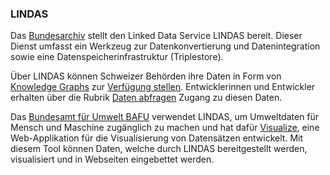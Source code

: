 ### LINDAS

Das [Bundesarchiv](https://www.bar.admin.ch/) stellt den Linked Data Service LINDAS bereit. Dieser Dienst umfasst ein Werkzeug zur Datenkonvertierung und Datenintegration sowie eine Datenspeicherinfrastruktur (Triplestore).

Über LINDAS können Schweizer Behörden ihre Daten in Form von [Knowledge Graphs](https://en.wikipedia.org/wiki/Knowledge_graph#:~:text=In%20knowledge%20representation%20and%20reasoning,%E2%80%93%20with%20free%2Dform%20semantics.) zur [Verfügung stellen](https://lindas.admin.ch/publish). Entwicklerinnen und Entwickler erhalten über die Rubrik [Daten abfragen](https://lindas.admin.ch/sparql) Zugang zu diesen Daten.

Das [Bundesamt für Umwelt BAFU](https://www.bafu.admin.ch/) verwendet LINDAS, um Umweltdaten für Mensch und Maschine zugänglich zu machen und hat dafür [Visualize](https://visualize.admin.ch/de), eine Web-Applikation für die Visualisierung von Datensätzen entwickelt. Mit diesem Tool können Daten, welche durch LINDAS bereitgestellt werden, visualisiert und in Webseiten eingebettet werden.

